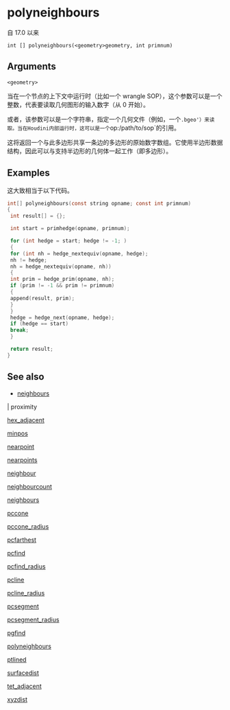 # polyneighbours

自 17.0 以来

`int [] polyneighbours(<geometry>geometry, int primnum)`

## Arguments

`<geometry>`

当在一个节点的上下文中运行时（比如一个 wrangle SOP），这个参数可以是一个整数，代表要读取几何图形的输入数字（从 0 开始）。

或者，该参数可以是一个字符串，指定一个几何文件（例如，一个`.bgeo'）来读取。当在Houdini内部运行时，这可以是一个`op:/path/to/sop`的引用。

这将返回一个与此多边形共享一条边的多边形的原始数字数组。它使用半边形数据结构，因此可以与支持半边形的几何体一起工作（即多边形）。

## Examples



这大致相当于以下代码。

```c
int[] polyneighbours(const string opname; const int primnum)
{
 int result[] = {};

 int start = primhedge(opname, primnum);

 for (int hedge = start; hedge != -1; )
 {
 for (int nh = hedge_nextequiv(opname, hedge);
 nh != hedge;
 nh = hedge_nextequiv(opname, nh))
 {
 int prim = hedge_prim(opname, nh);
 if (prim != -1 && prim != primnum)
 {
 append(result, prim);
 }
 }
 hedge = hedge_next(opname, hedge);
 if (hedge == start)
 break;
 }

 return result;
}

```

## See also

- [neighbours](neighbours.html)

|
proximity

[hex_adjacent](hex_adjacent.html)

[minpos](minpos.html)

[nearpoint](nearpoint.html)

[nearpoints](nearpoints.html)

[neighbour](neighbour.html)

[neighbourcount](neighbourcount.html)

[neighbours](neighbours.html)

[pccone](pccone.html)

[pccone_radius](pccone_radius.html)

[pcfarthest](pcfarthest.html)

[pcfind](pcfind.html)

[pcfind_radius](pcfind_radius.html)

[pcline](pcline.html)

[pcline_radius](pcline_radius.html)

[pcsegment](pcsegment.html)

[pcsegment_radius](pcsegment_radius.html)

[pgfind](pgfind.html)

[polyneighbours](polyneighbours.html)

[ptlined](ptlined.html)

[surfacedist](surfacedist.html)

[tet_adjacent](tet_adjacent.html)

[xyzdist](xyzdist.html)
